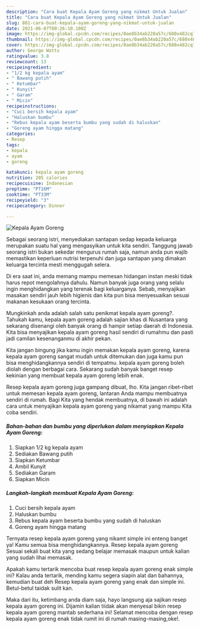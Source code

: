 ```yaml
---
description: "Cara buat Kepala Ayam Goreng yang nikmat Untuk Jualan"
title: "Cara buat Kepala Ayam Goreng yang nikmat Untuk Jualan"
slug: 801-cara-buat-kepala-ayam-goreng-yang-nikmat-untuk-jualan
date: 2021-06-07T00:26:10.100Z
image: https://img-global.cpcdn.com/recipes/0ae8b34ab220a57c/680x482cq70/kepala-ayam-goreng-foto-resep-utama.jpg
thumbnail: https://img-global.cpcdn.com/recipes/0ae8b34ab220a57c/680x482cq70/kepala-ayam-goreng-foto-resep-utama.jpg
cover: https://img-global.cpcdn.com/recipes/0ae8b34ab220a57c/680x482cq70/kepala-ayam-goreng-foto-resep-utama.jpg
author: George Watts
ratingvalue: 3.8
reviewcount: 13
recipeingredient:
- "1/2 kg kepala ayam"
- " Bawang putih"
- " Ketumbar"
- " Kunyit"
- " Garam"
- " Micin"
recipeinstructions:
- "Cuci bersih kepala ayam"
- "Haluskan bumbu"
- "Rebus kepala ayam beserta bumbu yang sudah di haluskan"
- "Goreng ayam hingga matang"
categories:
- Resep
tags:
- kepala
- ayam
- goreng

katakunci: kepala ayam goreng 
nutrition: 205 calories
recipecuisine: Indonesian
preptime: "PT16M"
cooktime: "PT33M"
recipeyield: "3"
recipecategory: Dinner

---
```



![Kepala Ayam Goreng](https://img-global.cpcdn.com/recipes/0ae8b34ab220a57c/680x482cq70/kepala-ayam-goreng-foto-resep-utama.jpg)

Sebagai seorang istri, menyediakan santapan sedap kepada keluarga merupakan suatu hal yang mengasyikan untuk kita sendiri. Tanggung jawab seorang istri bukan sekedar mengurus rumah saja, namun anda pun wajib memastikan keperluan nutrisi terpenuhi dan juga santapan yang dimakan keluarga tercinta mesti menggugah selera.

Di era  saat ini, anda memang mampu memesan hidangan instan meski tidak harus repot mengolahnya dahulu. Namun banyak juga orang yang selalu ingin menghidangkan yang terenak bagi keluarganya. Sebab, menyajikan masakan sendiri jauh lebih higienis dan kita pun bisa menyesuaikan sesuai makanan kesukaan orang tercinta. 



Mungkinkah anda adalah salah satu penikmat kepala ayam goreng?. Tahukah kamu, kepala ayam goreng adalah sajian khas di Nusantara yang sekarang disenangi oleh banyak orang di hampir setiap daerah di Indonesia. Kita bisa menyajikan kepala ayam goreng hasil sendiri di rumahmu dan pasti jadi camilan kesenanganmu di akhir pekan.

Kita jangan bingung jika kamu ingin memakan kepala ayam goreng, karena kepala ayam goreng sangat mudah untuk ditemukan dan juga kamu pun bisa menghidangkannya sendiri di tempatmu. kepala ayam goreng boleh diolah dengan berbagai cara. Sekarang sudah banyak banget resep kekinian yang membuat kepala ayam goreng lebih enak.

Resep kepala ayam goreng juga gampang dibuat, lho. Kita jangan ribet-ribet untuk memesan kepala ayam goreng, lantaran Anda mampu membuatnya sendiri di rumah. Bagi Kita yang hendak membuatnya, di bawah ini adalah cara untuk menyajikan kepala ayam goreng yang nikamat yang mampu Kita coba sendiri.

<!--inarticleads1-->

##### Bahan-bahan dan bumbu yang diperlukan dalam menyiapkan Kepala Ayam Goreng:

1. Siapkan 1/2 kg kepala ayam
1. Sediakan  Bawang putih
1. Siapkan  Ketumbar
1. Ambil  Kunyit
1. Sediakan  Garam
1. Siapkan  Micin




<!--inarticleads2-->

##### Langkah-langkah membuat Kepala Ayam Goreng:

1. Cuci bersih kepala ayam
1. Haluskan bumbu
1. Rebus kepala ayam beserta bumbu yang sudah di haluskan
1. Goreng ayam hingga matang




Ternyata resep kepala ayam goreng yang nikamt simple ini enteng banget ya! Kamu semua bisa menghidangkannya. Resep kepala ayam goreng Sesuai sekali buat kita yang sedang belajar memasak maupun untuk kalian yang sudah lihai memasak.

Apakah kamu tertarik mencoba buat resep kepala ayam goreng enak simple ini? Kalau anda tertarik, mending kamu segera siapin alat dan bahannya, kemudian buat deh Resep kepala ayam goreng yang enak dan simple ini. Betul-betul taidak sulit kan. 

Maka dari itu, ketimbang anda diam saja, hayo langsung aja sajikan resep kepala ayam goreng ini. Dijamin kalian tiidak akan menyesal bikin resep kepala ayam goreng mantab sederhana ini! Selamat mencoba dengan resep kepala ayam goreng enak tidak rumit ini di rumah masing-masing,oke!.


